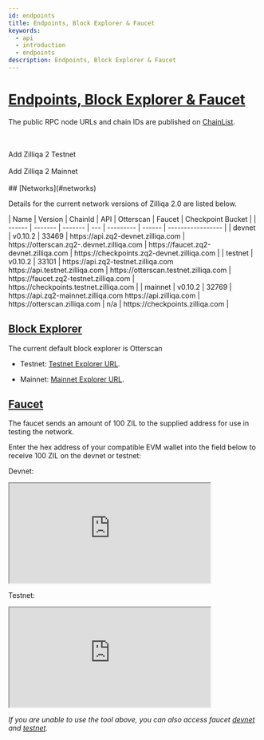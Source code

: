 ```yaml
---
id: endpoints
title: Endpoints, Block Explorer & Faucet
keywords:
  - api
  - introduction
  - endpoints
description: Endpoints, Block Explorer & Faucet
---
```


# [Endpoints, Block Explorer & Faucet](#endpoints-block-explorer-faucet)

The public RPC node URLs and chain IDs are published on [ChainList](https://chainlist.org/?search=zilliqa&testnets=true).

<br>
<br>

<span id="addZilliqaPTChainButton" class="metamask">
Add Zilliqa 2 Testnet
</span>
<br>
<br>

<span id="addZilliqaPMChainButton" class="metamask">
Add Zilliqa 2 Mainnet
</span>
<br>
<br>
## [Networks](#networks)

Details for the current network versions of Zilliqa 2.0 are listed below.

<div class="table" markdown>
|  Name  | Version | ChainId | API | Otterscan | Faucet  | Checkpoint Bucket |
| ------ | ------- | ------- | --- | --------- | ------  | ----------------- |
| devnet | v0.10.2 | 33469 | https://api.zq2-devnet.zilliqa.com	 | https://otterscan.zq2-.devnet.zilliqa.com | https://faucet.zq2-devnet.zilliqa.com | https://checkpoints.zq2-devnet.zilliqa.com |
| testnet | v0.10.2 | 33101 | https://api.zq2-testnet.zilliqa.com https://api.testnet.zilliqa.com	 | https://otterscan.testnet.zilliqa.com | https://faucet.zq2-testnet.zilliqa.com | https://checkpoints.testnet.zilliqa.com |
| mainnet | v0.10.2 | 32769 | https://api.zq2-mainnet.zilliqa.com https://api.zilliqa.com	| https://otterscan.zilliqa.com | n/a | https://checkpoints.zilliqa.com |
</div>

## [Block Explorer](#block-explorer)

The current default block explorer is Otterscan

- Testnet: [Testnet Explorer URL](https://otterscan.testnet.zilliqa.com).

- Mainnet: [Mainnet Explorer URL](https://otterscan.zilliqa.com).

## [Faucet](#faucet)

The faucet sends an amount of 100 ZIL to the supplied address for use in testing the network.

Enter the hex address of your compatible EVM wallet into the field below to receive 100 ZIL on the devnet or testnet:

Devnet:

<div class="fish">
 <iframe width="80%" height="200px" src="https://faucet.zq2-devnet.zilliqa.com/"></iframe>
 </div>

Testnet:

<div class="fish">
 <iframe width="80%" height="200px" src="https://faucet.zq2-testnet.zilliqa.com/"></iframe>
 </div>

_If you are unable to use the tool above, you can also access faucet [devnet](https://faucet.zq2-devnet.zilliqa.com) and [testnet](https://faucet.testnet.zilliqa.com)._
